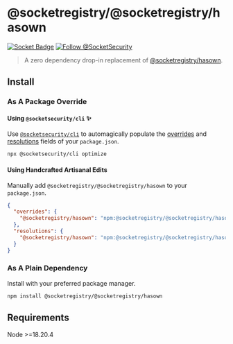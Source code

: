 # @socketregistry/@socketregistry/hasown

[![Socket Badge](https://socket.dev/api/badge/npm/package/@socketregistry/@socketregistry/hasown)](https://socket.dev/npm/package/@socketregistry/@socketregistry/hasown)
[![Follow @SocketSecurity](https://img.shields.io/twitter/follow/SocketSecurity?style=social)](https://twitter.com/SocketSecurity)

> A zero dependency drop-in replacement of
> [@socketregistry/hasown](https://www.npmjs.com/package/@socketregistry/hasown).

## Install

### As A Package Override

#### Using `@socketsecurity/cli` :sparkles:

Use [`@socketsecurity/cli`](https://www.npmjs.com/package/@socketsecurity/cli)
to automagically populate the
[overrides](https://docs.npmjs.com/cli/v9/configuring-npm/package-json#overrides)
and [resolutions](https://yarnpkg.com/configuration/manifest#resolutions) fields
of your `package.json`.

```sh
npx @socketsecurity/cli optimize
```

#### Using Handcrafted Artisanal Edits

Manually add `@socketregistry/@socketregistry/hasown` to your `package.json`.

```json
{
  "overrides": {
    "@socketregistry/hasown": "npm:@socketregistry/@socketregistry/hasown@^1"
  },
  "resolutions": {
    "@socketregistry/hasown": "npm:@socketregistry/@socketregistry/hasown@^1"
  }
}
```

### As A Plain Dependency

Install with your preferred package manager.

```sh
npm install @socketregistry/@socketregistry/hasown
```

## Requirements

Node &gt;=18.20.4
